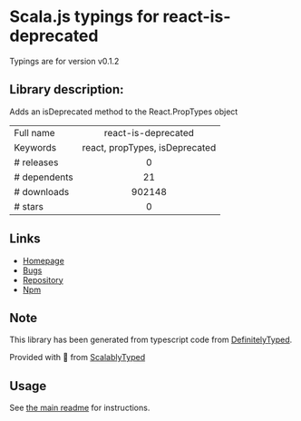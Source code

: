 
# Scala.js typings for react-is-deprecated

Typings are for version v0.1.2

## Library description:
Adds an isDeprecated method to the React.PropTypes object

|                    |                 |
| ------------------ | :-------------: |
| Full name          | react-is-deprecated |
| Keywords           | react, propTypes, isDeprecated |
| # releases         | 0 |
| # dependents       | 21 |
| # downloads        | 902148 |
| # stars            | 0 |

## Links
- [Homepage](https://github.com/Aweary/react-is-deprecated#readme)
- [Bugs](https://github.com/Aweary/react-is-deprecated/issues)
- [Repository](https://github.com/Aweary/react-is-deprecated)
- [Npm](https://www.npmjs.com/package/react-is-deprecated)
    


## Note
This library has been generated from typescript code from [DefinitelyTyped](https://definitelytyped.org).

Provided with :purple_heart: from [ScalablyTyped](https://github.com/oyvindberg/ScalablyTyped)

## Usage
See [the main readme](../../readme.md) for instructions.


